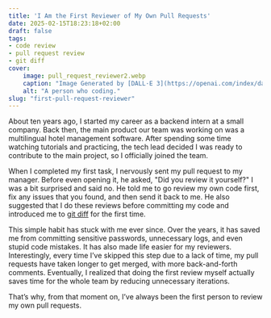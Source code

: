 ```yaml
---
title: 'I Am the First Reviewer of My Own Pull Requests'
date: 2025-02-15T18:23:18+02:00
draft: false
tags:
- code review
- pull request review
- git diff
cover:
    image: pull_request_reviewer2.webp
    caption: "Image Generated by [DALL·E 3](https://openai.com/index/dall-e-3/)"
    alt: "A person who coding."
slug: "first-pull-request-reviewer"
---
```

About ten years ago, I started my career as a backend intern at a small company. Back then, the main product our team was working on was a multilingual hotel management software. After spending some time watching tutorials and practicing, the tech lead decided I was ready to contribute to the main project, so I officially joined the team.

When I completed my first task, I nervously sent my pull request to my manager. Before even opening it, he asked, "Did you review it yourself?" I was a bit surprised and said no. He told me to go review my own code first, fix any issues that you found, and then send it back to me. He also suggested that I do these reviews before committing my code and introduced me to [git diff](https://git-scm.com/docs/git-diff) for the first time.

This simple habit has stuck with me ever since. Over the years, it has saved me from committing sensitive passwords, unnecessary logs, and even stupid code mistakes. It has also made life easier for my reviewers. Interestingly, every time I’ve skipped this step due to a lack of time, my pull requests have taken longer to get merged, with more back-and-forth comments. Eventually, I realized that doing the first review myself actually saves time for the whole team by reducing unnecessary iterations.

That’s why, from that moment on, I’ve always been the first person to review my own pull requests.
